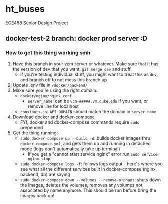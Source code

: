 # ht_buses
ECE458 Senior Design Project

## docker-test-2 branch: docker prod server :D
### How to get this thing working smh
1. Have this branch in your vcm server or whatever. Make sure that it has the version of dev that you want: `git merge dev` and stuff
    - if you're testing individual stuff, you might want to treat this as `dev`, and branch off to not mess this branch up
3. Update .env file in `/docker/backend/`
4. Make sure you're using the right domain:
    - `docker/nginx/nginx.conf`
      - `server_name`: can be `vcm-#####.vm.duke.edu` if you want, or remove line for localhost
    - `constants.js`: `API_DOMAIN` should match the domain in `server_name`
5. Download [docker](https://docs.docker.com/engine/install/ubuntu/) and [docker-compose](https://docs.docker.com/compose/install/)
    - FYI, docker and docker-compose commands require `sudo` prepended
6. Get the thing running:
    - `sudo docker-compose up --build -d`: builds docker images thru `docker-compose.yml`, and gets them up and running in detached mode (logs don't automatically take up terminal)   
        - If you get a "cannot start service nginx" error run `sudo service nginx stop`
    - `sudo docker-compose logs -f`: follows logs output - here's where you see what all the different services built in docker-compose (nginx, backend, db) are saying
    - `sudo docker-compose down --volumes --remove-orphans`: shuts down the images, deletes the volumes, removes any volumes not associated by name anymore. This should be run before bring the images back up!

